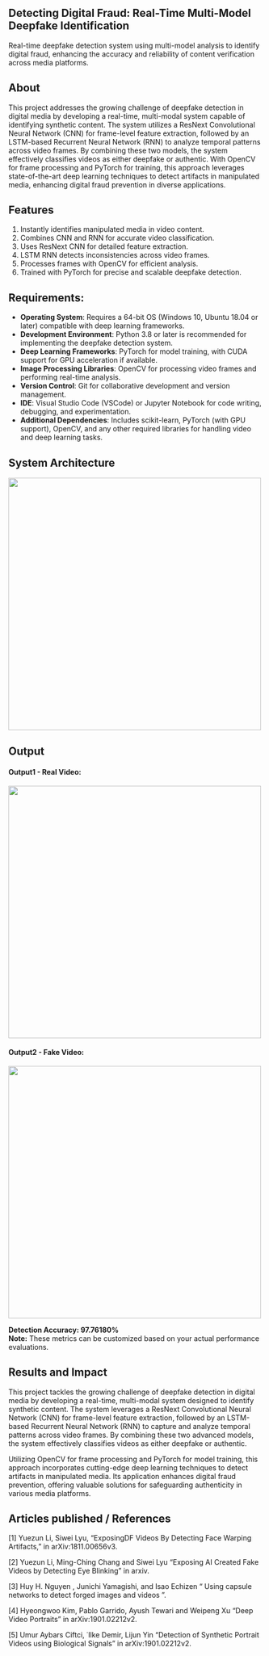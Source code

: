 ## Detecting Digital Fraud: Real-Time Multi-Model Deepfake Identification
Real-time deepfake detection system using multi-model analysis to identify digital fraud, enhancing the accuracy and reliability of content verification across media platforms.

## About
This project addresses the growing challenge of deepfake detection in digital media by developing a real-time, multi-modal system capable of identifying synthetic content. The system utilizes a ResNext Convolutional Neural Network (CNN) for frame-level feature extraction, followed by an LSTM-based Recurrent Neural Network (RNN) to analyze temporal patterns across video frames. By combining these two models, the system effectively classifies videos as either deepfake or authentic. With OpenCV for frame processing and PyTorch for training, this approach leverages state-of-the-art deep learning techniques to detect artifacts in manipulated media, enhancing digital fraud prevention in diverse applications.
## Features
1.  Instantly identifies manipulated media in video content.
2.  Combines CNN and RNN for accurate video classification.
3.  Uses ResNext CNN for detailed feature extraction.
4.  LSTM RNN detects inconsistencies across video frames.
5.  Processes frames with OpenCV for efficient analysis.
6.  Trained with PyTorch for precise and scalable deepfake detection. 

## Requirements:
* **Operating System**: Requires a 64-bit OS (Windows 10, Ubuntu 18.04 or later) compatible with deep learning frameworks.
* **Development Environment**: Python 3.8 or later is recommended for implementing the deepfake detection system.
* **Deep Learning Frameworks**: PyTorch for model training, with CUDA support for GPU acceleration if available.
* **Image Processing Libraries**: OpenCV for processing video frames and performing real-time analysis.
* **Version Control**: Git for collaborative development and version management.
* **IDE**: Visual Studio Code (VSCode) or Jupyter Notebook for code writing, debugging, and experimentation.
* **Additional Dependencies**: Includes scikit-learn, PyTorch (with GPU support), OpenCV, and any other required libraries for handling video and deep learning tasks.

## System Architecture
<img src=https://github.com/user-attachments/assets/41d92eca-1487-46ba-ad4b-68854ecceb34 width=500 height=500>

## Output
#### Output1 - Real Video:
<img src=https://github.com/user-attachments/assets/48dc1f6c-7157-4597-9603-35b06f133d1e width=500 height=500>

#### Output2 - Fake Video:
<img src=https://github.com/user-attachments/assets/18fe3c31-898b-4424-bb55-dc1e62100114 width=500 height=500>

**Detection Accuracy: 97.76180%**<br>
**Note:** These metrics can be customized based on your actual performance evaluations.


## Results and Impact
This project tackles the growing challenge of deepfake detection in digital media by developing a real-time, multi-modal system designed to identify synthetic content. The system leverages a ResNext Convolutional Neural Network (CNN) for frame-level feature extraction, followed by an LSTM-based Recurrent Neural Network (RNN) to capture and analyze temporal patterns across video frames. By combining these two advanced models, the system effectively classifies videos as either deepfake or authentic.

Utilizing OpenCV for frame processing and PyTorch for model training, this approach incorporates cutting-edge deep learning techniques to detect artifacts in manipulated media. Its application enhances digital fraud prevention, offering valuable solutions for safeguarding authenticity in various media platforms.

## Articles published / References
[1] Yuezun Li, Siwei Lyu, “ExposingDF Videos By Detecting Face Warping Artifacts,” in arXiv:1811.00656v3.

[2] Yuezun Li, Ming-Ching Chang and Siwei Lyu “Exposing AI Created Fake Videos by Detecting Eye Blinking” in arxiv. 

[3] Huy H. Nguyen , Junichi Yamagishi, and Isao Echizen “ Using capsule networks to detect forged images and videos ”. 

[4] Hyeongwoo Kim, Pablo Garrido, Ayush Tewari and Weipeng Xu “Deep Video Portraits” in arXiv:1901.02212v2.

[5] Umur Aybars Ciftci, ˙Ilke Demir, Lijun Yin “Detection of Synthetic Portrait Videos using Biological Signals” in arXiv:1901.02212v2.

